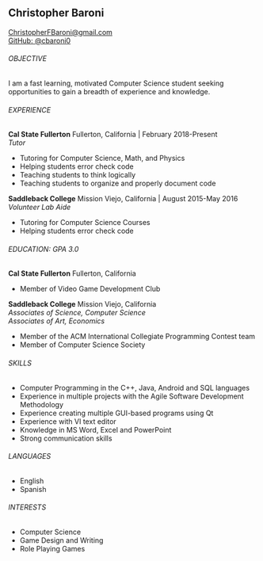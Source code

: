 ## Christopher Baroni
ChristopherFBaroni@gmail.com   
[GitHub: @cbaroni0](https://github.com/cbaroni0)  

###### OBJECTIVE

I am a fast learning, motivated Computer Science student seeking opportunities to gain a breadth of experience and knowledge.

###### EXPERIENCE
**Cal State Fullerton** Fullerton, California | February 2018-Present  
*Tutor*
 * Tutoring for Computer Science, Math, and Physics
 * Helping students error check code
 * Teaching students to think logically
 * Teaching students to organize and properly document code

**Saddleback College** Mission Viejo, California | August 2015-May 2016  
*Volunteer Lab Aide*
 * Tutoring for Computer Science Courses
 * Helping students error check code

###### EDUCATION: GPA 3.0
**Cal State Fullerton** Fullerton, California
 * Member of Video Game Development Club

**Saddleback College** Mission Viejo, California  
*Associates of Science, Computer Science*  
*Associates of Art, Economics*
 * Member of the ACM International Collegiate Programming Contest team
 * Member of Computer Science Society

###### SKILLS
 * Computer Programming in the C++, Java, Android and SQL languages
 * Experience in multiple projects with the Agile Software Development Methodology
 * Experience creating multiple GUI-based programs using Qt
 * Experience with VI text editor
 * Knowledge in MS Word, Excel and PowerPoint
 * Strong communication skills

###### LANGUAGES
 * English
 * Spanish

###### INTERESTS
 * Computer Science
 * Game Design and Writing
 * Role Playing Games
